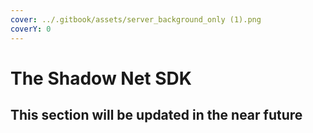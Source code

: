 ```yaml
---
cover: ../.gitbook/assets/server_background_only (1).png
coverY: 0
---
```


# The Shadow Net SDK

## This section will be updated in the near future
